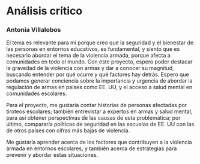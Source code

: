 # Análisis crítico
### Antonia Villalobos

El tema es relevante para mi porque creo que la seguridad y el bienestar de las personas en entornos educativos, es fundamental, y siento que es necesario abordar el tema de la violencia armada, porque afecta a comunidades en todo el mundo. Con este proyecto, espero poder destacar la gravedad de la violencia con armas y dar a conocer su magnitud, buscando entender por qué ocurre y qué factores hay detrás. Espero que podamos generar conciencia sobre la importancia y urgencia de abordar la regulación de armas en países como EE. UU, y el acceso a salud mental en comunidades escolares.

Para el proyecto, me gustaría contar historias de personas afectadas por tiroteos escolares; también entrevistar a expertos en armas y salud mental, para así obtener perspectivas de las causas de esta problemática; por último, compararía políticas de seguridad en las escuelas de EE. UU con las de otros países con cifras más bajas de violencia. 

Me gustaría aprender acerca de los factores que contribuyen a la violencia armada en entornos escolares, y también acerca de estrategias para prevenir y abordar estas situaciones.